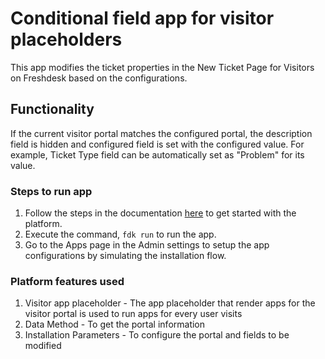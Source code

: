 # Conditional field app for visitor placeholders

This app modifies the ticket properties in the New Ticket Page for Visitors on Freshdesk based on the configurations.

## Functionality

If the current visitor portal matches the configured portal, the description field is hidden and configured field is set with the configured value. For example, Ticket Type field can be automatically set as "Problem" for its value.

### Steps to run app

1. Follow the steps in the documentation [here](https://developer.freshdesk.com/v2/docs/quick-start) to get started with the platform.
2. Execute the command, `fdk run` to run the app.
3. Go to the Apps page in the Admin settings to setup the app configurations by simulating the installation flow.

### Platform features used

1. Visitor app placeholder - The app placeholder that render apps for the visitor portal is used to run apps for every user visits
2. Data Method - To get the portal information
3. Installation Parameters - To configure the portal and fields to be modified
